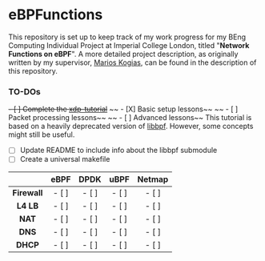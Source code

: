 # eBPFunctions

This repository is set up to keep track of my work progress for my BEng Computing Individual Project at Imperial College London, titled "**Network Functions on eBPF**". A more detailed project description, as originally written by my supervisor, [Marios Kogias](https://marioskogias.github.io/), can be found in the description of this repository.

### TO-DOs

~~- [ ] Complete the [xdp-tutorial](https://github.com/xdp-project/xdp-tutorial)~~
~~  - [X] Basic setup lessons~~
~~  - [ ] Packet processing lessons~~
~~  - [ ] Advanced lessons~~
This tutorial is based on a heavily deprecated version of [libbpf](https://github.com/libbpf/libbpf). However, some concepts might still be useful.
- [ ] Update README to include info about the libbpf submodule
- [ ] Create a universal makefile

|   | **eBPF** | **DPDK** | **uBPF** | **Netmap** |
|:-:|:--------:|:--------:|:--------:|:---------:|
| **Firewall** | - [ ]  | - [ ]  | - [ ]  | - [ ]  |
| **L4 LB** | - [ ]  | - [ ]  | - [ ]  | - [ ]  |
| **NAT** | - [ ]  | - [ ]  | - [ ]  | - [ ]  |
| **DNS** | - [ ]  | - [ ]  | - [ ]  | - [ ]  |
| **DHCP** | - [ ]  | - [ ]  | - [ ]  | - [ ]  |


